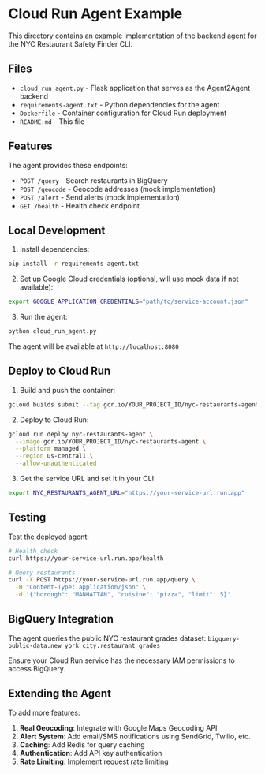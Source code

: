 # Cloud Run Agent Example

This directory contains an example implementation of the backend agent for the NYC Restaurant Safety Finder CLI.

## Files

- `cloud_run_agent.py` - Flask application that serves as the Agent2Agent backend
- `requirements-agent.txt` - Python dependencies for the agent
- `Dockerfile` - Container configuration for Cloud Run deployment
- `README.md` - This file

## Features

The agent provides these endpoints:

- `POST /query` - Search restaurants in BigQuery
- `POST /geocode` - Geocode addresses (mock implementation)
- `POST /alert` - Send alerts (mock implementation)
- `GET /health` - Health check endpoint

## Local Development

1. Install dependencies:
```bash
pip install -r requirements-agent.txt
```

2. Set up Google Cloud credentials (optional, will use mock data if not available):
```bash
export GOOGLE_APPLICATION_CREDENTIALS="path/to/service-account.json"
```

3. Run the agent:
```bash
python cloud_run_agent.py
```

The agent will be available at `http://localhost:8080`

## Deploy to Cloud Run

1. Build and push the container:
```bash
gcloud builds submit --tag gcr.io/YOUR_PROJECT_ID/nyc-restaurants-agent
```

2. Deploy to Cloud Run:
```bash
gcloud run deploy nyc-restaurants-agent \
  --image gcr.io/YOUR_PROJECT_ID/nyc-restaurants-agent \
  --platform managed \
  --region us-central1 \
  --allow-unauthenticated
```

3. Get the service URL and set it in your CLI:
```bash
export NYC_RESTAURANTS_AGENT_URL="https://your-service-url.run.app"
```

## Testing

Test the deployed agent:

```bash
# Health check
curl https://your-service-url.run.app/health

# Query restaurants
curl -X POST https://your-service-url.run.app/query \
  -H "Content-Type: application/json" \
  -d '{"borough": "MANHATTAN", "cuisine": "pizza", "limit": 5}'
```

## BigQuery Integration

The agent queries the public NYC restaurant grades dataset:
`bigquery-public-data.new_york_city.restaurant_grades`

Ensure your Cloud Run service has the necessary IAM permissions to access BigQuery.

## Extending the Agent

To add more features:

1. **Real Geocoding**: Integrate with Google Maps Geocoding API
2. **Alert System**: Add email/SMS notifications using SendGrid, Twilio, etc.
3. **Caching**: Add Redis for query caching
4. **Authentication**: Add API key authentication
5. **Rate Limiting**: Implement request rate limiting
